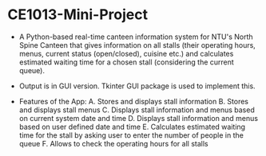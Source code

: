 # CE1013-Mini-Project

- A Python-based real-time canteen information system for NTU's North Spine Canteen that gives information on all stalls (their operating hours, menus, current status (open/closed), cuisine etc.) and calculates estimated waiting time for a chosen stall (considering the current queue).

- Output is in GUI version. Tkinter GUI package is used to implement this.

- Features of the App: A. Stores and displays stall information B. Stores and displays stall menus C. Displays stall information and menus based on current system date and time D. Displays stall information and menus based on user defined date and time E. Calculates estimated waiting time for the stall by asking user to enter the number of people in the queue F. Allows to check the operating hours for all stalls

